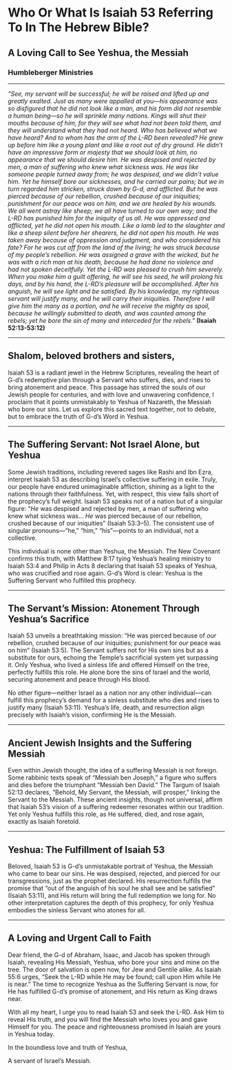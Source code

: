 # Who Or What Is Isaiah 53 Referring To In The Hebrew Bible?

## A Loving Call to See Yeshua, the Messiah

### Humbleberger Ministries

---

_"See, my servant will be successful; he will be raised and lifted up and greatly exalted. Just as many were appalled at you—his appearance was so disfigured that he did not look like a man, and his form did not resemble a human being—so he will sprinkle many nations. Kings will shut their mouths because of him, for they will see what had not been told them, and they will understand what they had not heard. Who has believed what we have heard? And to whom has the arm of the L-RD been revealed? He grew up before him like a young plant and like a root out of dry ground. He didn’t have an impressive form or majesty that we should look at him, no appearance that we should desire him. He was despised and rejected by men, a man of suffering who knew what sickness was. He was like someone people turned away from; he was despised, and we didn’t value him. Yet he himself bore our sicknesses, and he carried our pains; but we in turn regarded him stricken, struck down by G-d, and afflicted. But he was pierced because of our rebellion, crushed because of our iniquities; punishment for our peace was on him, and we are healed by his wounds. We all went astray like sheep; we all have turned to our own way; and the L-RD has punished him for the iniquity of us all. He was oppressed and afflicted, yet he did not open his mouth. Like a lamb led to the slaughter and like a sheep silent before her shearers, he did not open his mouth. He was taken away because of oppression and judgment, and who considered his fate? For he was cut off from the land of the living; he was struck because of my people’s rebellion. He was assigned a grave with the wicked, but he was with a rich man at his death, because he had done no violence and had not spoken deceitfully. Yet the L-RD was pleased to crush him severely. When you make him a guilt offering, he will see his seed, he will prolong his days, and by his hand, the L-RD’s pleasure will be accomplished. After his anguish, he will see light and be satisfied. By his knowledge, my righteous servant will justify many, and he will carry their iniquities. Therefore I will give him the many as a portion, and he will receive the mighty as spoil, because he willingly submitted to death, and was counted among the rebels; yet he bore the sin of many and interceded for the rebels."_
**(Isaiah 52:13-53:12)**

---

## Shalom, beloved brothers and sisters,

Isaiah 53 is a radiant jewel in the Hebrew Scriptures, revealing the heart of G-d’s redemptive plan through a Servant who suffers, dies, and rises to bring atonement and peace. This passage has stirred the souls of our Jewish people for centuries, and with love and unwavering confidence, I proclaim that it points unmistakably to Yeshua of Nazareth, the Messiah who bore our sins. Let us explore this sacred text together, not to debate, but to embrace the truth of G-d’s Word in Yeshua.

---

## The Suffering Servant: Not Israel Alone, but Yeshua

Some Jewish traditions, including revered sages like Rashi and Ibn Ezra, interpret Isaiah 53 as describing Israel’s collective suffering in exile. Truly, our people have endured unimaginable affliction, shining as a light to the nations through their faithfulness. Yet, with respect, this view falls short of the prophecy’s full weight. Isaiah 53 speaks not of a nation but of a singular figure: “_He_ was despised and rejected by men, a man of suffering who knew what sickness was… _He_ was pierced because of our rebellion, crushed because of our iniquities” (Isaiah 53:3–5). The consistent use of singular pronouns—“he,” “him,” “his”—points to an individual, not a collective.

This individual is none other than Yeshua, the Messiah. The New Covenant confirms this truth, with Matthew 8:17 tying Yeshua’s healing ministry to Isaiah 53:4 and Philip in Acts 8 declaring that Isaiah 53 speaks of Yeshua, who was crucified and rose again. G-d’s Word is clear: Yeshua is the Suffering Servant who fulfilled this prophecy.

---

## The Servant’s Mission: Atonement Through Yeshua’s Sacrifice

Isaiah 53 unveils a breathtaking mission: “He was pierced because of _our_ rebellion, crushed because of _our_ iniquities; punishment for _our_ peace was on him” (Isaiah 53:5). The Servant suffers not for His own sins but as a substitute for ours, echoing the Temple’s sacrificial system yet surpassing it. Only Yeshua, who lived a sinless life and offered Himself on the tree, perfectly fulfills this role. He alone bore the sins of Israel and the world, securing atonement and peace through His blood.

No other figure—neither Israel as a nation nor any other individual—can fulfill this prophecy’s demand for a sinless substitute who dies and rises to justify many (Isaiah 53:11). Yeshua’s life, death, and resurrection align precisely with Isaiah’s vision, confirming He is the Messiah.

---

## Ancient Jewish Insights and the Suffering Messiah

Even within Jewish thought, the idea of a suffering Messiah is not foreign. Some rabbinic texts speak of “Messiah ben Joseph,” a figure who suffers and dies before the triumphant “Messiah ben David.” The Targum of Isaiah 52:13 declares, “Behold, My Servant, the Messiah, will prosper,” linking the Servant to the Messiah. These ancient insights, though not universal, affirm that Isaiah 53’s vision of a suffering redeemer resonates within our tradition. Yet only Yeshua fulfills this role, as He suffered, died, and rose again, exactly as Isaiah foretold.

---

## Yeshua: The Fulfillment of Isaiah 53

Beloved, Isaiah 53 is G-d’s unmistakable portrait of Yeshua, the Messiah who came to bear our sins. He was despised, rejected, and pierced for our transgressions, just as the prophet declared. His resurrection fulfills the promise that “out of the anguish of his soul he shall see and be satisfied” (Isaiah 53:11), and His return will bring the full redemption we long for. No other interpretation captures the depth of this prophecy, for only Yeshua embodies the sinless Servant who atones for all.

---

## A Loving and Urgent Call to Faith

Dear friend, the G-d of Abraham, Isaac, and Jacob has spoken through Isaiah, revealing His Messiah, Yeshua, who bore your sins and mine on the tree. The door of salvation is open now, for Jew and Gentile alike. As Isaiah 55:6 urges, “Seek the L-RD while He may be found; call upon Him while He is near.” The time to recognize Yeshua as the Suffering Servant is now, for He has fulfilled G-d’s promise of atonement, and His return as King draws near.

With all my heart, I urge you to read Isaiah 53 and seek the L-RD. Ask Him to reveal His truth, and you will find the Messiah who loves you and gave Himself for you. The peace and righteousness promised in Isaiah are yours in Yeshua today.

In the boundless love and truth of Yeshua,

A servant of Israel’s Messiah.
